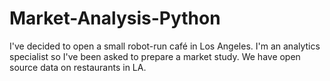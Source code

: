 # Market-Analysis-Python
I've decided to open a small robot-run café in Los Angeles. I'm an analytics specialist so I've been asked to prepare a market study. We have open source data on restaurants in LA.
